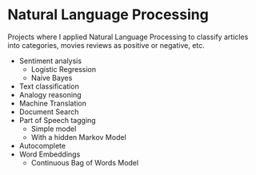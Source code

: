 # Natural Language Processing
Projects where I applied Natural Language Processing to classify articles into categories, movies reviews as positive or negative, etc.
* Sentiment analysis
  * Logistic Regression
  * Naive Bayes   
* Text classification
* Analogy reasoning
* Machine Translation
* Document Search
* Part of Speech tagging
  * Simple model   
  * With a hidden Markov Model 
* Autocomplete
* Word Embeddings
  * Continuous Bag of Words Model
